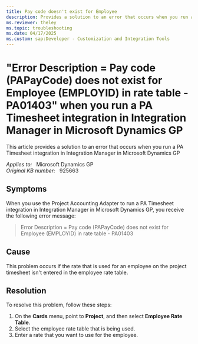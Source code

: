 ```yaml
---
title: Pay code doesn't exist for Employee
description: Provides a solution to an error that occurs when you run a PA Timesheet integration in Integration Manager in Microsoft Dynamics GP.
ms.reviewer: theley
ms.topic: troubleshooting
ms.date: 04/17/2025
ms.custom: sap:Developer - Customization and Integration Tools
---
```

# "Error Description = Pay code (PAPayCode) does not exist for Employee (EMPLOYID) in rate table - PA01403" when you run a PA Timesheet integration in Integration Manager in Microsoft Dynamics GP

This article provides a solution to an error that occurs when you run a PA Timesheet integration in Integration Manager in Microsoft Dynamics GP

_Applies to:_ &nbsp; Microsoft Dynamics GP  
_Original KB number:_ &nbsp; 925663

## Symptoms

When you use the Project Accounting Adapter to run a PA Timesheet integration in Integration Manager in Microsoft Dynamics GP, you receive the following error message:

> Error Description = Pay code (PAPayCode) does not exist for Employee (EMPLOYID) in rate table - PA01403

## Cause

This problem occurs if the rate that is used for an employee on the project timesheet isn't entered in the employee rate table.

## Resolution

To resolve this problem, follow these steps:

1. On the **Cards** menu, point to **Project**, and then select **Employee Rate Table**.
2. Select the employee rate table that is being used.
3. Enter a rate that you want to use for the employee.
